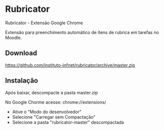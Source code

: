 # Rubricator
Rubricator - Extensão Google Chrome

Extensão para preenchimento automático de itens de rubrica em tarefas no Moodle.

## Download

https://github.com/instituto-infnet/rubricator/archive/master.zip

## Instalação

Após baixar, descompacte a pasta master.zip

No Google Chorme acesse: chrome://extensions/

* Ative o "Modo do desenvolvedor"
* Selecione "Carregar sem Compactação"
* Selecione a pasta "rubricator-master" descompactada
